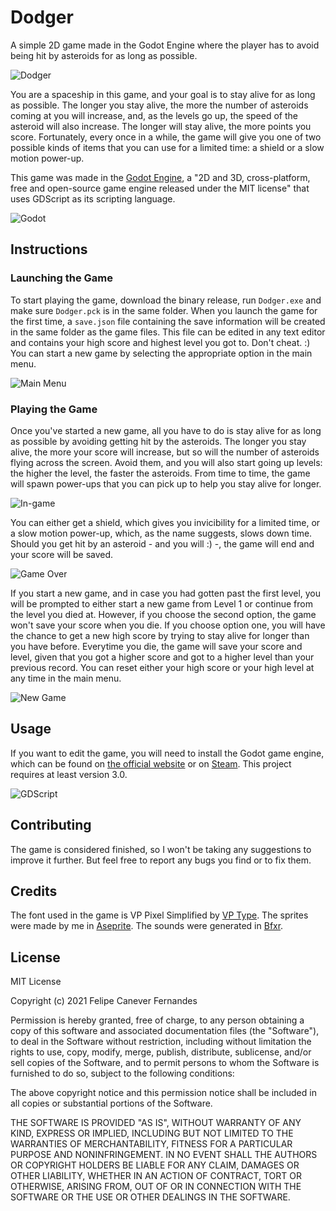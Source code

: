 # Dodger

A simple 2D game made in the Godot Engine where the player has to avoid being hit by asteroids for as long as possible.

![Dodger](https://i.imgur.com/lGzTklj.png)

You are a spaceship in this game, and your goal is to stay alive for as long as possible. The longer you stay alive, the more the number of asteroids coming at you will increase, and, as the levels go up, the speed of the asteroid will also increase. The longer will stay alive, the more points you score. Fortunately, every once in a while, the game will give you one of two possible kinds of items that you can use for a limited time: a shield or a slow motion power-up.

This game was made in the [Godot Engine](https://godotengine.org/), a "2D and 3D, cross-platform, free and open-source game engine released under the MIT license" that uses GDScript as its scripting language.

![Godot](https://i.imgur.com/PhBqFv8.png)

## Instructions

### Launching the Game

To start playing the game, download the binary release, run ```Dodger.exe``` and make sure ```Dodger.pck``` is in the same folder. When you launch the game for the first time, a ```save.json``` file containing the save information will be created in the same folder as the game files. This file can be edited in any text editor and contains your high score and highest level you got to. Don't cheat. :) You can start a new game by selecting the appropriate option in the main menu.


![Main Menu](https://i.imgur.com/N7N2nJj.png)

### Playing the Game

Once you've started a new game, all you have to do is stay alive for as long as possible by avoiding getting hit by the asteroids. The longer you stay alive, the more your score will increase, but so will the number of asteroids flying across the screen. Avoid them, and you will also start going up levels: the higher the level, the faster the asteroids. From time to time, the game will spawn power-ups that you can pick up to help you stay alive for longer.

![In-game](https://i.imgur.com/Fyakgsb.png)

You can either get a shield, which gives you invicibility for a limited time, or a slow motion power-up, which, as the name suggests, slows down time. Should you get hit by an asteroid - and you will :) -, the game will end and your score will be saved.

![Game Over](https://i.imgur.com/U3jEcrG.png)

If you start a new game, and in case you had gotten past the first level, you will be prompted to either start a new game from Level 1 or continue from the level you died at. However, if you choose the second option, the game won't save your score when you die. If you choose option one, you will have the chance to get a new high score by trying to stay alive for longer than you have before. Everytime you die, the game will save your score and level, given that you got a higher score and got to a higher level than your previous record. You can reset either your high score or your high level at any time in the main menu.

![New Game](https://i.imgur.com/kN8nMBc.png)

## Usage

If you want to edit the game, you will need to install the Godot game engine, which can be found on [the official website](https://godotengine.org/download) or on [Steam](https://store.steampowered.com/app/404790/Godot_Engine/). This project requires at least version 3.0.

![GDScript](https://i.imgur.com/upPkXPp.png)

## Contributing

The game is considered finished, so I won't be taking any suggestions to improve it further. But feel free to report any bugs you find or to fix them.

## Credits

The font used in the game is VP Pixel Simplified by [VP Type](https://www.myfonts.com/foundry/Val_Kalinic/). The sprites were made by me in [Aseprite](https://github.com/aseprite/aseprite). The sounds were generated in [Bfxr](https://www.bfxr.net/).

## License

MIT License

Copyright (c) 2021 Felipe Canever Fernandes

Permission is hereby granted, free of charge, to any person obtaining a copy
of this software and associated documentation files (the "Software"), to deal
in the Software without restriction, including without limitation the rights
to use, copy, modify, merge, publish, distribute, sublicense, and/or sell
copies of the Software, and to permit persons to whom the Software is
furnished to do so, subject to the following conditions:

The above copyright notice and this permission notice shall be included in all
copies or substantial portions of the Software.

THE SOFTWARE IS PROVIDED "AS IS", WITHOUT WARRANTY OF ANY KIND, EXPRESS OR
IMPLIED, INCLUDING BUT NOT LIMITED TO THE WARRANTIES OF MERCHANTABILITY,
FITNESS FOR A PARTICULAR PURPOSE AND NONINFRINGEMENT. IN NO EVENT SHALL THE
AUTHORS OR COPYRIGHT HOLDERS BE LIABLE FOR ANY CLAIM, DAMAGES OR OTHER
LIABILITY, WHETHER IN AN ACTION OF CONTRACT, TORT OR OTHERWISE, ARISING FROM,
OUT OF OR IN CONNECTION WITH THE SOFTWARE OR THE USE OR OTHER DEALINGS IN THE
SOFTWARE.
